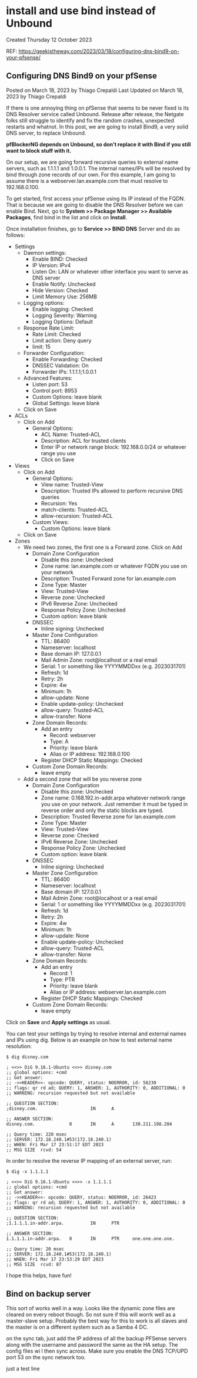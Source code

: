 # install and use bind instead of Unbound
Created Thursday 12 October 2023

REF: <https://geekistheway.com/2023/03/18/configuring-dns-bind9-on-your-pfsense/>

Configuring DNS Bind9 on your pfSense
-------------------------------------
Posted on March 18, 2023 by Thiago Crepaldi
Last Updated on March 18, 2023 by Thiago Crepaldi

If there is one annoying thing on pfSense that seems to be never fixed is its DNS Resolver service called Unbound. Release after release, the Netgate folks still struggle to identify and fix the random crashes, unexpected restarts and whatnot. In this post, we are going to install Bind9, a very solid DNS server, to replace Unbound.

**__pfBlockerNG depends on Unbound, so don’t replace it with Bind if you still want to block stuff with it.__**

On our setup, we are going forward recursive queries to external name servers, such as 1.1.1.1 and 1.0.0.1. The internal names/IPs will be resolved by bind through zone records of our own. For this example, I am going to assume there is a webserver.lan.example.com that must resolve to 192.168.0.100.

To get started, first access your pfSense using its IP instead of the FQDN. That is because we are going to disable the DNS Resolver before we can enable Bind. Next, go to **System >> Package Manager >> Available Packages**, find bind in the list and click on **Install**.

Once installation finishes, go to **Service >> BIND DNS** Server and do as follows:


* Settings
	* Daemon settings:
		* Enable BIND: Checked
		* IP Version: IPv4
		* Listen On: LAN or whatever other interface you want to serve as DNS server
		* Enable Notify: Unchecked
		* Hide Version: Checked
		* Limit Memory Use: 256MB
	* Logging options:
		* Enable logging: Checked
		* Logging Severity: Warning
		* Logging Options: Default
	* Response Rate Limit:
		* Rate Limit: Checked
		* Limit action: Deny query
		* limit: 15
	* Forwarder Configuration:
		* Enable Forwarding: Checked
		* DNSSEC Validation: On
		* Forwarder IPs: 1.1.1.1;1.0.0.1
	* Advanced Features:
		* Listen port: 53
		* Control port: 8953
		* Custom Options: leave blank
		* Global Settings: leave blank
	* Click on Save
* ACLs
	* Click on Add
		* General Options:
			* ACL Name: Trusted-ACL
			* Description: ACL for trusted clients
			* Enter IP or network range block: 192.168.0.0/24 or whatever range you use
			* Click on Save
* Views
	* Click on Add
		* General Options:
			* View name: Trusted-View
			* Description: Trusted IPs allowed to perform recursive DNS queries
			* Recursion: Yes
			* match-clients: Trusted-ACL
			* allow-recursion: Trusted-ACL
		* Custom Views:
			* Custom Options: leave blank
	* Click on Save
* Zones
	* We need two zones, the first one is a Forward zone. Click on Add
		* Domain Zone Configuration
			* Disable this zone: Unchecked
			* Zone name: lan.example.com or whatever FQDN you use on your network
			* Description: Trusted Forward zone for lan.example.com
			* Zone Type: Master
			* View: Trusted-View
			* Reverse zone: Unchecked
			* IPv6 Reverse Zone: Unchecked
			* Response Policy Zone: Unchecked
			* Custom option: leave blank
		* DNSSEC
			* Inline signing: Unchecked
		* Master Zone Configuration
			* TTL: 86400
			* Nameserver: localhost
			* Base domain IP: 127.0.0.1
			* Mail Admin Zone: root@localhost or a real email
			* Serial: 1 or something like YYYYMMDDxx (e.g. 2023031701)
			* Refresh: 1d
			* Retry: 2h
			* Expire: 4w
			* Minimum: 1h
			* allow-update: None
			* Enable update-policy: Unchecked
			* allow-query: Trusted-ACL
			* allow-transfer: None
		* Zone Domain Records:
			* Add an entry
				* Record: webserver
				* Type: A
				* Priority: leave blank
				* Alias or IP address: 192.168.0.100
			* Register DHCP Static Mappings: Checked
		* Custom Zone Domain Records:
			* leave empty
	* Add a second zone that will be you reverse zone
		* Domain Zone Configuration
			* Disable this zone: Unchecked
			* Zone name: 0.168.192.in-addr.arpa whatever network range you use on your network. Just remember it must be typed in reverse order and only the static blocks are typed.
			* Description: Trusted Reverse zone for lan.example.com
			* Zone Type: Master
			* View: Trusted-View
			* Reverse zone: Checked
			* IPv6 Reverse Zone: Unchecked
			* Response Policy Zone: Unchecked
			* Custom option: leave blank
		* DNSSEC
			* Inline signing: Unchecked
		* Master Zone Configuration
			* TTL: 86400
			* Nameserver: localhost
			* Base domain IP: 127.0.0.1
			* Mail Admin Zone: root@localhost or a real email
			* Serial: 1 or something like YYYYMMDDxx (e.g. 2023031701)
			* Refresh: 1d
			* Retry: 2h
			* Expire: 4w
			* Minimum: 1h
			* allow-update: None
			* Enable update-policy: Unchecked
			* allow-query: Trusted-ACL
			* allow-transfer: None
		* Zone Domain Records:
			* Add an entry
				* Record: 1
				* Type: PTR
				* Priority: leave blank
				* Alias or IP address: webserver.lan.example.com
			* Register DHCP Static Mappings: Checked
		* Custom Zone Domain Records:
			* leave empty


Click on **Save** and **Apply settings** as usual.

You can test your settings by trying to resolve internal and external names and IPs using dig. Below is an example on how to test external name resolution:

	$ dig disney.com
	
	; <<>> DiG 9.16.1-Ubuntu <<>> disney.com
	;; global options: +cmd
	;; Got answer:
	;; ->>HEADER<<- opcode: QUERY, status: NOERROR, id: 56230
	;; flags: qr rd ad; QUERY: 1, ANSWER: 1, AUTHORITY: 0, ADDITIONAL: 0
	;; WARNING: recursion requested but not available
	
	;; QUESTION SECTION:
	;disney.com.                    IN      A
	
	;; ANSWER SECTION:
	disney.com.             0       IN      A       130.211.198.204
	
	;; Query time: 220 msec
	;; SERVER: 172.18.240.1#53(172.18.240.1)
	;; WHEN: Fri Mar 17 23:51:17 EDT 2023
	;; MSG SIZE  rcvd: 54

In order to resolve the reverse IP mapping of an external server, run:

	$ dig -x 1.1.1.1
	
	; <<>> DiG 9.16.1-Ubuntu <<>> -x 1.1.1.1
	;; global options: +cmd
	;; Got answer:
	;; ->>HEADER<<- opcode: QUERY, status: NOERROR, id: 26423
	;; flags: qr rd ad; QUERY: 1, ANSWER: 1, AUTHORITY: 0, ADDITIONAL: 0
	;; WARNING: recursion requested but not available
	
	;; QUESTION SECTION:
	;1.1.1.1.in-addr.arpa.          IN      PTR
	
	;; ANSWER SECTION:
	1.1.1.1.in-addr.arpa.   0       IN      PTR     one.one.one.one.
	
	;; Query time: 20 msec
	;; SERVER: 172.18.240.1#53(172.18.240.1)
	;; WHEN: Fri Mar 17 23:53:29 EDT 2023
	;; MSG SIZE  rcvd: 87

I hope this helps, have fun!

Bind on backup server
---------------------

This sort of works well in a way. Looks like the dynamic zone files are cleared on every reboot though. So not sure if this will worrk well as a master-slave setup. Probably the best way for this to work is all slaves and the master is on a different system such as a Samba 4 DC.

on the sync tab, just add the IP address of all the backup PFSense servers along with the username and password the same as the HA setup. The config files wi l then sync across. Make sure you enable the DNS TCP/UPD port 53 on the sync network too.

just a test line  

